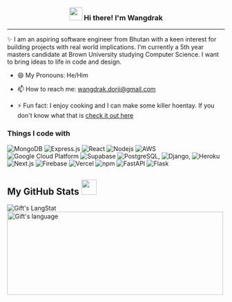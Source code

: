 <!-- Heading -->
<h3 align="center"><img src = "https://raw.githubusercontent.com/MartinHeinz/MartinHeinz/master/wave.gif" width = 30px> Hi there! I'm Wangdrak</h3>

 <!-- About section -->

---
✨ I am an aspiring software engineer from Bhutan with a keen interest for building projects with real world implications. I'm currently a 5th year masters candidate at Brown University studying Computer Science. I want to bring ideas to life in code and design.

- 😄 My Pronouns: He/Him   

- 📫 How to reach me: [wangdrak.dorji@gmail.com](wangdrak.dorji@gmail.com)

- ⚡ Fun fact: I enjoy cooking and I can make some killer hoentay. If you don't know what that is [check it out here](https://mattandemilyinbhutan.blogspot.com/2012/10/hoentay-hootenanny.html)

<h3>Things I code with</h3>
<p>
  <img alt="MongoDB" src="https://img.shields.io/badge/-MongoDB-13aa52?style=flat-square&logo=mongodb&logoColor=white" />
  <img alt="Express.js" src="https://img.shields.io/badge/express.js-%23404d59.svg?style=for-the-badge&logo=express&logoColor=%2361DAFB" />
  <img alt="React" src="https://img.shields.io/badge/-React-45b8d8?style=flat-square&logo=react&logoColor=white" />
  <img alt="Nodejs" src="https://img.shields.io/badge/-Nodejs-43853d?style=flat-square&logo=Node.js&logoColor=white" />
  <img alt="AWS" src="https://img.shields.io/badge/AWS-%23FF9900.svg?style=for-the-badge&logo=amazon-aws&logoColor=white" />
  <img alt="Google Cloud Platform" src="https://img.shields.io/badge/-Google_Cloud_Platform-1a73e8?style=flat-square&logo=google-cloud&logoColor=white" />
  <img alt="Supabase" src="https://img.shields.io/badge/Supabase-3ECF8E?style=for-the-badge&logo=supabase&logoColor=white" />
  <img alt="PostgreSQL," src="https://img.shields.io/badge/-PostgreSQL-4169E1?style=flat-square&logo=PostgreSQL&logoColor=white" />
  <img alt="Django," src="https://img.shields.io/badge/-Django-092E20?style=flat-square&logo=Django&logoColor=white" />
  <img alt="Heroku" src="https://img.shields.io/badge/-Heroku-430098?style=flat-square&logo=heroku&logoColor=white" />
  <img alt="Next.js" src="https://img.shields.io/badge/-Next.js-000000?style=flat-square&logo=Next.js&logoColor=white" />
  <img alt="Firebase" src="https://img.shields.io/badge/-Firebase-DD2C00?style=flat-square&logo=Firebase&logoColor=white" />
  <img alt="Vercel" src="https://img.shields.io/badge/-Vercel-000000?style=flat-square&logo=Vercel&logoColor=white" />
  <img alt="npm" src="https://img.shields.io/badge/-NPM-CB3837?style=flat-square&logo=npm&logoColor=white" />
  <img alt="FastAPI" src="https://img.shields.io/badge/FastAPI-005571?style=for-the-badge&logo=fastapi" />
  <img alt="Flask" src="https://img.shields.io/badge/flask-%23000.svg?style=for-the-badge&logo=flask&logoColor=white" />
</p>

 ##  My GitHub Stats <img src = "https://i.pinimg.com/originals/65/c4/f4/65c4f452571be1261e9c623f7da488ac.gif" width = 35px> 
 
 <div>
   <img align="center" src="https://github-readme-streak-stats.herokuapp.com/?user=wdorji" alt="Gift's LangStat" />
  <img align="center" src="https://github-readme-stats.vercel.app/api/top-langs?username=wdorji&langs_count=10&show_icons=true&locale=en&layout=compact&theme=light" alt="Gift's language" height="192px"  width="500px"/>
</div>


